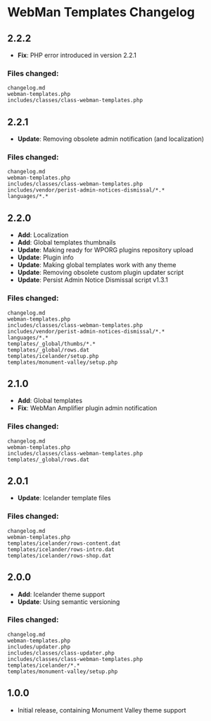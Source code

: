 # WebMan Templates Changelog

## 2.2.2

* **Fix**: PHP error introduced in version 2.2.1

### Files changed:

	changelog.md
	webman-templates.php
	includes/classes/class-webman-templates.php


## 2.2.1

* **Update**: Removing obsolete admin notification (and localization)

### Files changed:

	changelog.md
	webman-templates.php
	includes/classes/class-webman-templates.php
	includes/vendor/perist-admin-notices-dismissal/*.*
	languages/*.*


## 2.2.0

* **Add**: Localization
* **Add**: Global templates thumbnails
* **Update**: Making ready for WPORG plugins repository upload
* **Update**: Plugin info
* **Update**: Making global templates work with any theme
* **Update**: Removing obsolete custom plugin updater script
* **Update**: Persist Admin Notice Dismissal script v1.3.1

### Files changed:

	changelog.md
	webman-templates.php
	includes/classes/class-webman-templates.php
	includes/vendor/perist-admin-notices-dismissal/*.*
	languages/*.*
	templates/_global/thumbs/*.*
	templates/_global/rows.dat
	templates/icelander/setup.php
	templates/monument-valley/setup.php


## 2.1.0

* **Add**: Global templates
* **Fix**: WebMan Amplifier plugin admin notification

### Files changed:

	changelog.md
	webman-templates.php
	includes/classes/class-webman-templates.php
	templates/_global/rows.dat


## 2.0.1

* **Update**: Icelander template files

### Files changed:

	changelog.md
	webman-templates.php
	templates/icelander/rows-content.dat
	templates/icelander/rows-intro.dat
	templates/icelander/rows-shop.dat


## 2.0.0

* **Add**: Icelander theme support
* **Update**: Using semantic versioning

### Files changed:

	changelog.md
	webman-templates.php
	includes/updater.php
	includes/classes/class-updater.php
	includes/classes/class-webman-templates.php
	templates/icelander/*.*
	templates/monument-valley/setup.php


## 1.0.0

* Initial release, containing Monument Valley theme support
